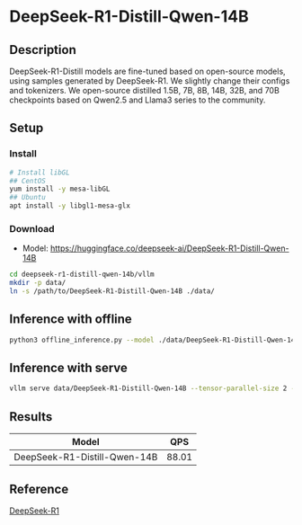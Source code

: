 # DeepSeek-R1-Distill-Qwen-14B

## Description

DeepSeek-R1-Distill models are fine-tuned based on open-source models, using samples generated by
DeepSeek-R1. We slightly change their configs and tokenizers.  We open-source distilled 1.5B, 7B,
8B, 14B, 32B, and 70B checkpoints based on Qwen2.5 and Llama3 series to the community.

## Setup

### Install

```bash
# Install libGL
## CentOS
yum install -y mesa-libGL
## Ubuntu
apt install -y libgl1-mesa-glx
```

### Download

- Model: <https://huggingface.co/deepseek-ai/DeepSeek-R1-Distill-Qwen-14B>

```bash
cd deepseek-r1-distill-qwen-14b/vllm
mkdir -p data/
ln -s /path/to/DeepSeek-R1-Distill-Qwen-14B ./data/
```

## Inference with offline

```bash
python3 offline_inference.py --model ./data/DeepSeek-R1-Distill-Qwen-14B --max-tokens 256 -tp 2 --temperature 0.0 --max-model-len 3096
```

## Inference with serve

```bash
vllm serve data/DeepSeek-R1-Distill-Qwen-14B --tensor-parallel-size 2 --max-model-len 32768 --enforce-eager --trust-remote-code
```

## Results

| Model                        | QPS   |
|------------------------------|-------|
| DeepSeek-R1-Distill-Qwen-14B | 88.01 |

## Reference

[DeepSeek-R1](https://github.com/deepseek-ai/DeepSeek-R1)
